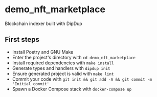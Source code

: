 # demo_nft_marketplace

Blockchain indexer built with DipDup

## First steps

* Install Poetry and GNU Make
* Enter the project's directory with `cd demo_nft_marketplace`
* Install required dependencies with `make install`
* Generate types and handlers with `dipdup init`
* Ensure generated project is valid with `make lint`
* Commit your code with `git init && git add -A && git commit -m 'Initial commit'` 
* Spawn a Docker Compose stack with `docker-compose up`